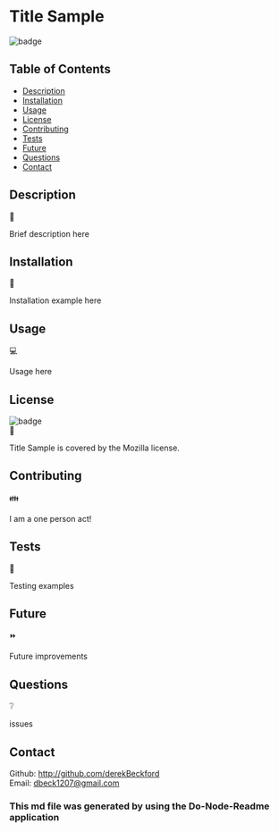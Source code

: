 # Title Sample

  ![badge](https://img.shields.io/badge/license-Mozilla-brightgreen) </br>

  ## Table of Contents 

  - [Description](#description)
  - [Installation](#installation)
  - [Usage](#usage)
  - [License](#license)
  - [Contributing](#contributing)
  - [Tests](#tests)
  - [Future](#future)
  - [Questions](#questions)
  - [Contact](#contact)

  ## Description   
  📝
  
  Brief description here

  ## Installation 
  🔽
  
  Installation example here

  ## Usage 
  💻
  
  Usage here

  ##  License 
  ![badge](https://img.shields.io/badge/license-Mozilla-brightgreen) </br>
  📎
  
  Title Sample is covered by the Mozilla license.
  
  ## Contributing 
  👪
  
  I am a one person act!

  ## Tests  
  📝
  
  Testing examples
  
  ## Future  
  ⏩
  
  Future improvements

  ## Questions  
  ❔
  
  issues
  
  ## Contact
  Github: http://github.com/derekBeckford </br>
  Email: dbeck1207@gmail.com


  ### This md file was generated by using the Do-Node-Readme application

